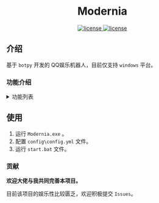 <div align="center">

# Modernia

  <a href="https://github.com/xiayuanOvO/Modernia/blob/main/LICENSE">
    <img src="https://img.shields.io/badge/License-Apache%202.0-blue.svg?style=flat-square&logo=apache" alt="license">
  </a>
  <a href="https://www.python.org/downloads/">
    <img src="https://img.shields.io/badge/Python-3.8+-brightgreen.svg?style=flat-square&logo=python" alt="license">
  </a>
</div>

##  介绍

基于 `botpy` 开发的 QQ娱乐机器人，目前仅支持 `windows` 平台。

### 功能介绍

<details>
<summary>功能列表</summary>

#### 基本功能
- [x] 签到：获得金币
- [x] 查询：查询玩家数据

### 实用工具
- [x] 60s：每天60秒读懂世界
- [x] 一言：输出随机语录

</details>

## 使用

1. 运行 `Modernia.exe` 。
2. 配置 `config\config.yml` 文件。
3. 运行 `start.bat` 文件。

### 贡献

**欢迎大佬与我共同完善本项目。**

目前该项目的娱乐性比较匮乏，欢迎积极提交 `Issues`。
